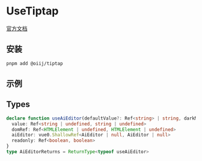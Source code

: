 # UseTiptap

[官方文档](https://tiptap.dev/docs)

## 安装

```bash
pnpm add @oiij/tiptap
```

## 示例

<demo vue="./demos/tiptap.vue" />

## Types

```ts
declare function useAiEditor(defaultValue?: Ref<string> | string, darkMode?: ComputedRef<boolean>, language?: ComputedRef<'zh' | 'en'>, options?: Omit<AiEditorOptions, 'element'>): {
  value: Ref<string | undefined, string | undefined>
  domRef: Ref<HTMLElement | undefined, HTMLElement | undefined>
  aiEditor: vue0.ShallowRef<AiEditor | null, AiEditor | null>
  readonly: Ref<boolean, boolean>
}
type AiEditorReturns = ReturnType<typeof useAiEditor>
```
